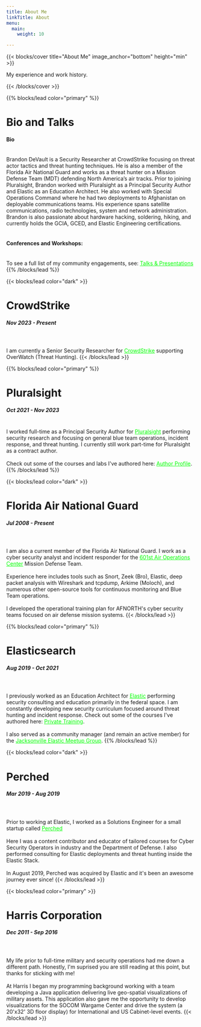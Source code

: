 ```yaml
---
title: About Me
linkTitle: About
menu:
  main:
    weight: 10

---
```


{{< blocks/cover title="About Me" image_anchor="bottom" height="min" >}}
<p class="lead mt-4">My experience and work history.
</p>
{{< /blocks/cover >}}




{{% blocks/lead color="primary" %}}
<h1 class="text-center">Bio and Talks</h1>
<h4 class="text-center">Bio</h4>
<br>
Brandon DeVault is a Security Researcher at CrowdStrike focusing on threat actor tactics and threat hunting techniques. He is also a member of the Florida Air National Guard and works as a threat hunter on a Mission Defense Team (MDT) defending North America’s air tracks. Prior to joining Pluralsight, Brandon worked with Pluralsight as a Principal Security Author and Elastic as an Education Architect. He also worked with Special Operations Command where he had two deployments to Afghanistan on deployable communications teams. His experience spans satellite communications, radio technologies, system and network administration. Brandon is also passionate about hardware hacking, soldering, hiking, and currently holds the GCIA, GCED, and Elastic Engineering certifications.
<br><br>
<h4 class="text-center"><b>Conferences and Workshops:</b></h4>
<br>
To see a full list of my community engagements, see: <a href="/docs/talks/" style="color: #00FF00"><u>Talks & Presentations</u></a>
{{% /blocks/lead %}}




{{< blocks/lead color="dark" >}}
<h1 class="text-center">CrowdStrike</h1>
<h5 class="text-center">Nov 2023 - Present</h5>
<br><br>
I am currently a Senior Security Researcher for <a href="https://www.crowdstrike.com/en-us/" style="color: #00FF00;"><u>CrowdStrike</u></a> supporting OverWatch (Threat Hunting). 
{{< /blocks/lead >}}




{{% blocks/lead color="primary" %}}
<h1 class="text-center">Pluralsight</h1>
<h5 class="text-center">Oct 2021 - Nov 2023</h5>
<br>
I worked full-time as a Principal Security Author  for <a href="https://www.pluralsight.com/" style="color: #00FF00;"><u>Pluralsight</u></a> performing security research and focusing on general blue team operations, incident response, and threat hunting. I currently still work part-time for Pluralsight as a contract author. 
<br><br>
Check out some of the courses and labs I've authored here: <a href="https://app.pluralsight.com/profile/author/brandon-devault" style="color: #00FF00"><u>Author Profile</u></a>.
{{% /blocks/lead %}}





{{< blocks/lead color="dark" >}}
<h1 class="text-center">Florida Air National Guard</h1>
<h5 class="text-center">Jul 2008 - Present</h5>
<br><br>
I am also a current member of the Florida Air National Guard. I work as a cyber security analyst and incident responder for the <a href="https://www.1af.acc.af.mil/Library/Fact-Sheets/Display/Article/289621/601st-air-and-space-operations-center/" style="color: #00FF00"><u>601st Air Operations Center</u></a> Mission Defense Team.
<br><br>
Experience here includes tools such as Snort, Zeek (Bro), Elastic, deep packet analysis with Wireshark and tcpdump, Arkime (Moloch), and numerous other open-source tools for continuous monitoring and Blue Team operations.
<br><br>
I developed the operational training plan for AFNORTH's cyber security teams focused on air defense mission systems.
{{< /blocks/lead >}}
  



{{% blocks/lead color="primary" %}}
<h1 class="text-center">Elasticsearch</h1>
<h5 class="text-center">Aug 2019 - Oct 2021</h5>
<br>  <br>
I previously worked as an Education Architect for <a href="https://www.elastic.co" style="color: #00FF00;"><u>Elastic</u></a> performing security consulting and education primarily in the federal space. I am constantly developing new security curriculum focused around threat hunting and incident response. Check out some of the courses I've authored here: <a href="https://www.elastic.co/training/private-training" style="color: #00FF00;"><u>Private Training</u></a>.
<br><br>
I also served as a community manager (and remain an active member) for the <a href="https://www.meetup.com/Jacksonville-Elasticsearch-Meetup-Group/" style="color: #00FF00;"><u>Jacksonville Elastic Meetup Group</u></a>. 
{{% /blocks/lead %}}




{{< blocks/lead color="dark" >}}
<h1 class="text-center">Perched</h1>
<h5 class="text-center">Mar 2019 - Aug 2019</h5>
<br><br>
Prior to working at Elastic, I worked as a Solutions Engineer for a small startup called <a href="https://www.elastic.co/blog/welcome-perched-security-training-for-siem-threat-hunting-and-more" style="color: #00FF00;"><u>Perched</u></a>
<br><br>
Here I was a content contributor and educator of tailored courses for Cyber Security Operators in industry and the Department of Defense. I also performed consulting for Elastic deployments and threat hunting inside the Elastic Stack.
<br><br>
In August 2019, Perched was acquired by Elastic and it's been an awesome journey ever since!
{{< /blocks/lead >}}





{{< blocks/lead color="primary" >}}
<h1 class="text-center">Harris Corporation</h1>
<h5 class="text-center">Dec 2011 - Sep 2016</h5>
<br><br>
My life prior to full-time military and security operations had me down a different path. Honestly, I'm suprised you are still reading at this point, but thanks for sticking with me! 
<br><br>
At Harris I began my programming background working with a team developing a Java application delivering live geo-spatial visualizations of military assets. This application also gave me the opportunity to develop visualizations for the SOCOM Wargame Center and drive the system (a 20'x32' 3D floor display) for International and US Cabinet-level events.
{{< /blocks/lead >}}